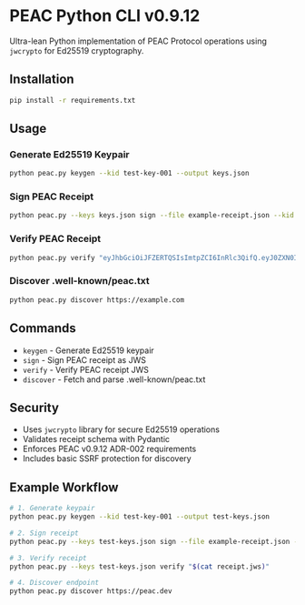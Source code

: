 # PEAC Python CLI v0.9.12

Ultra-lean Python implementation of PEAC Protocol operations using `jwcrypto` for Ed25519 cryptography.

## Installation

```bash
pip install -r requirements.txt
```

## Usage

### Generate Ed25519 Keypair

```bash
python peac.py keygen --kid test-key-001 --output keys.json
```

### Sign PEAC Receipt

```bash
python peac.py --keys keys.json sign --file example-receipt.json --kid test-key-001
```

### Verify PEAC Receipt

```bash
python peac.py verify "eyJhbGciOiJFZERTQSIsImtpZCI6InRlc3QifQ.eyJ0ZXN0IjoidHJ1ZSJ9.signature"
```

### Discover .well-known/peac.txt

```bash
python peac.py discover https://example.com
```

## Commands

- `keygen` - Generate Ed25519 keypair
- `sign` - Sign PEAC receipt as JWS
- `verify` - Verify PEAC receipt JWS
- `discover` - Fetch and parse .well-known/peac.txt

## Security

- Uses `jwcrypto` library for secure Ed25519 operations
- Validates receipt schema with Pydantic
- Enforces PEAC v0.9.12 ADR-002 requirements
- Includes basic SSRF protection for discovery

## Example Workflow

```bash
# 1. Generate keypair
python peac.py keygen --kid test-key-001 --output test-keys.json

# 2. Sign receipt
python peac.py --keys test-keys.json sign --file example-receipt.json --kid test-key-001 > receipt.jws

# 3. Verify receipt
python peac.py --keys test-keys.json verify "$(cat receipt.jws)"

# 4. Discover endpoint
python peac.py discover https://peac.dev
```